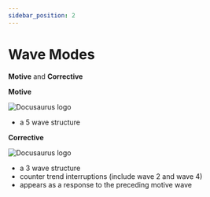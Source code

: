 ```yaml
---
sidebar_position: 2
---
```


# Wave Modes

**Motive** and **Corrective**

**Motive**

![Docusaurus logo](/img/5-wave-pattern.png)

- a 5 wave structure


**Corrective**

![Docusaurus logo](/img/abc-simple.png)

- a 3 wave structure
- counter trend interruptions (include wave 2 and wave 4)
- appears as a response to the preceding motive wave
